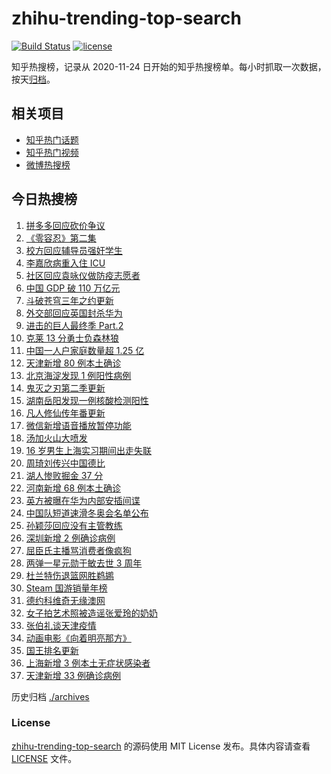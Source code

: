 # zhihu-trending-top-search

[![Build Status](https://github.com/justjavac/zhihu-trending-top-search/workflows/ci/badge.svg?branch=main)](https://github.com/justjavac/zhihu-trending-top-search/actions)
[![license](https://img.shields.io/github/license/justjavac/zhihu-trending-top-search)](https://github.com/justjavac/zhihu-trending-top-search/blob/main/LICENSE)

知乎热搜榜，记录从 2020-11-24 日开始的知乎热搜榜单。每小时抓取一次数据，按天[归档](./archives)。

## 相关项目

- [知乎热门话题](https://github.com/justjavac/zhihu-trending-hot-questions)
- [知乎热门视频](https://github.com/justjavac/zhihu-trending-hot-video)
- [微博热搜榜](https://github.com/justjavac/weibo-trending-hot-search)

## 今日热搜榜

<!-- BEGIN -->
<!-- 最后更新时间 Mon Jan 17 2022 19:08:07 GMT+0800 (China Standard Time) -->

1. [拼多多回应砍价争议](https://www.zhihu.com/search?q=拼多多)
1. [《零容忍》第二集](https://www.zhihu.com/search?q=零容忍)
1. [校方回应辅导员强奸学生](https://www.zhihu.com/search?q=辅导员强奸女学生)
1. [李嘉欣病重入住 ICU](https://www.zhihu.com/search?q=李嘉欣)
1. [社区回应袁咏仪做防疫志愿者](https://www.zhihu.com/search?q=袁咏仪)
1. [中国 GDP 破 110 万亿元](https://www.zhihu.com/search?q=GDP)
1. [斗破苍穹三年之约更新](https://www.zhihu.com/search?q=斗破苍穹三年之约)
1. [外交部回应英国封杀华为](https://www.zhihu.com/search?q=英国封杀华为)
1. [进击的巨人最终季 Part.2](https://www.zhihu.com/search?q=进击的巨人)
1. [克莱 13 分勇士负森林狼](https://www.zhihu.com/search?q=勇士)
1. [中国一人户家庭数量超 1.25 亿](https://www.zhihu.com/search?q=一人户家庭)
1. [天津新增 80 例本土确诊](https://www.zhihu.com/search?q=天津疫情)
1. [北京海淀发现 1 例阳性病例](https://www.zhihu.com/search?q=北京疫情)
1. [鬼灭之刃第二季更新](https://www.zhihu.com/search?q=鬼灭之刃)
1. [湖南岳阳发现一例核酸检测阳性](https://www.zhihu.com/search?q=湖南疫情)
1. [凡人修仙传年番更新](https://www.zhihu.com/search?q=凡人修仙传)
1. [微信新增语音播放暂停功能](https://www.zhihu.com/search?q=微信)
1. [汤加火山大喷发](https://www.zhihu.com/search?q=汤加火山喷发)
1. [16 岁男生上海实习期间出走失联](https://www.zhihu.com/search?q=男生实习期间出走失联)
1. [周琦刘传兴中国德比](https://www.zhihu.com/search?q=周琦)
1. [湖人惨败掘金 37 分](https://www.zhihu.com/search?q=湖人)
1. [河南新增 68 例本土确诊](https://www.zhihu.com/search?q=河南疫情)
1. [英方被曝在华为内部安插间谍](https://www.zhihu.com/search?q=华为)
1. [中国队短道速滑冬奥会名单公布](https://www.zhihu.com/search?q=短道速滑名单)
1. [孙颖莎回应没有主管教练](https://www.zhihu.com/search?q=孙颖莎)
1. [深圳新增 2 例确诊病例](https://www.zhihu.com/search?q=深圳疫情)
1. [屈臣氏主播骂消费者像疯狗](https://www.zhihu.com/search?q=屈臣氏)
1. [两弹一星元勋于敏去世 3 周年](https://www.zhihu.com/search?q=于敏去世3周年)
1. [杜兰特伤退篮网胜鹈鹕](https://www.zhihu.com/search?q=篮网)
1. [Steam 国游销量年榜](https://www.zhihu.com/search?q=steam)
1. [德约科维奇无缘澳网](https://www.zhihu.com/search?q=德约科维奇)
1. [女子拍艺术照被造谣张爱玲的奶奶](https://www.zhihu.com/search?q=张爱玲奶奶)
1. [张伯礼谈天津疫情](https://www.zhihu.com/search?q=张伯礼)
1. [动画电影《向着明亮那方》](https://www.zhihu.com/search?q=向着明亮那方)
1. [国王排名更新](https://www.zhihu.com/search?q=国王排名)
1. [上海新增 3 例本土无症状感染者](https://www.zhihu.com/search?q=上海疫情)
1. [天津新增 33 例确诊病例](https://www.zhihu.com/search?q=天津疫情)

<!-- END -->

历史归档 [./archives](./archives)

### License

[zhihu-trending-top-search](https://github.com/justjavac/zhihu-trending-top-search)
的源码使用 MIT License 发布。具体内容请查看 [LICENSE](./LICENSE) 文件。
